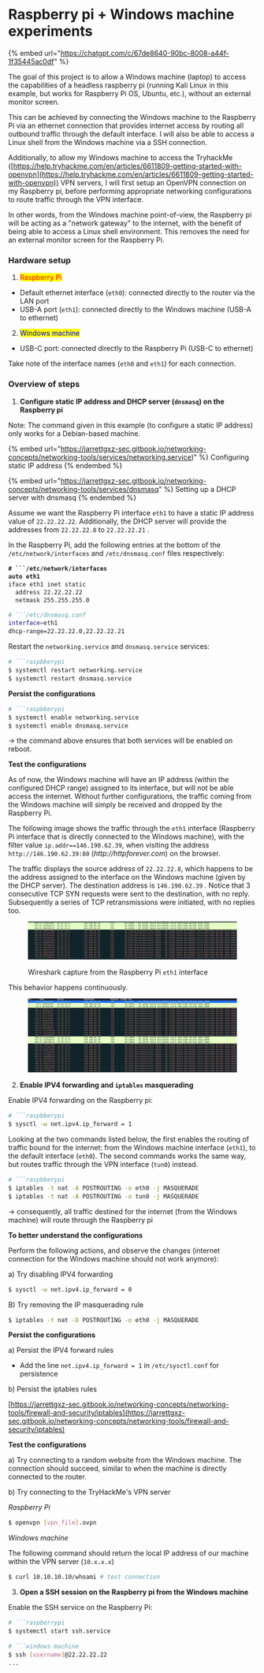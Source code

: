 # Raspberry pi + Windows machine experiments

{% embed url="https://chatgpt.com/c/67de8640-90bc-8008-a44f-1f35445ac0df" %}

The goal of this project is to allow a Windows machine (laptop) to access the capabilities of a headless raspberry pi (running Kali Linux in this example, but works for Raspberry Pi OS, Ubuntu, etc.), without an external monitor screen.

This can be achieved by connecting the Windows machine to the Raspberry Pi via an ethernet connection that provides internet access by routing all outbound traffic through the default interface. I will also be able to access a Linux shell from the Windows machine via a SSH connection.

Additionally, to allow my Windows machine to access the TryhackMe ([https://help.tryhackme.com/en/articles/6611809-getting-started-with-openvpn](https://help.tryhackme.com/en/articles/6611809-getting-started-with-openvpn)) VPN servers, I will first setup an OpenVPN connection on my Raspberry pi, before performing appropriate networking configurations to route traffic through the VPN interface.&#x20;

In other words, from the Windows machine point-of-view, the Raspberry pi will be acting as a "network gateway" to the internet, with the benefit of being able to access a Linux shell environment. This removes the need for an external monitor screen for the Raspberry Pi.

### Hardware setup

1. <mark style="color:red;">Raspberry Pi</mark>

* Default ethernet interface (`eth0`): connected directly to the router via the LAN port
* USB-A port (`eth1`): connected directly to the Windows machine (USB-A to ethernet)

2. <mark style="color:blue;">Windows machine</mark>

* USB-C port: connected directly to the Raspberry Pi (USB-C to ethernet)

Take note of the interface names (`eth0` and `eth1`) for each connection.

### Overview of steps

1. **Configure static IP address and DHCP server (`dnsmasq`) on the Raspberry pi**

Note: The command given in this example (to configure a static IP address) only works for a Debian-based machine.

{% embed url="https://jarrettgxz-sec.gitbook.io/networking-concepts/networking-tools/services/networking.service)" %}
Configuring static IP address
{% endembed %}

{% embed url="https://jarrettgxz-sec.gitbook.io/networking-concepts/networking-tools/services/dnsmasq" %}
Setting up a DHCP server with dnsmasq
{% endembed %}

Assume we want the Raspberry Pi interface `eth1` to have a static IP address value of `22.22.22.22`. Additionally, the DHCP server will provide the addresses from `22.22.22.0` to `22.22.22.21` .

In the Raspberry Pi, add the following entries at the bottom of the `/etc/network/interfaces` and `/etc/dnsmasq.conf` files respectively:

<pre class="language-bash"><code class="lang-bash"><strong># ```/etc/network/interfaces
</strong><strong>auto eth1
</strong>iface eth1 inet static
  address 22.22.22.22
  netmask 255.255.255.0
</code></pre>

````bash
# ```/etc/dnsmasq.conf
interface=eth1
dhcp-range=22.22.22.0,22.22.22.21
````

Restart the `networking.service` and `dnsmasq.service` services:

````bash
# ```raspbberypi
$ systemctl restart networking.service
$ systemctl restart dnsmasq.service
````

**Persist the configurations**

````bash
# ```raspbberypi
$ systemctl enable networking.service
$ systemctl enable dnsmasq.service
````

-> the command above ensures that both services will be enabled on reboot.

**Test the configurations**

As of now, the Windows machine will have an IP address (within the configured DHCP range) assigned to its interface, but will not be able access the internet. Without further configurations, the traffic coming from the Windows machine will simply be received and dropped by the Raspberry Pi.&#x20;

The following image shows the traffic through the `eth1` interface (Raspberry Pi interface that is directly connected to the Windows machine), with the filter value `ip.addr==146.190.62.39`, when visiting the address `http://146.190.62.39:80` (_http://httpforever.com_) on the browser.&#x20;

The traffic displays the source address of `22.22.22.8`, which happens to be the address assigned to the interface on the Windows machine (given by the DHCP server). The destination address is `146.190.62.39` . Notice that 3 consecutive TCP SYN requests were sent to the destination, with no reply. Subsequently a series of TCP retransmissions were initiated, with no replies too.&#x20;

<figure><img src="../.gitbook/assets/image (2).png" alt=""><figcaption><p>Wireshark capture from the Raspberry Pi <code>eth1</code> interface</p></figcaption></figure>

This behavior happens continuously.

<figure><img src="../.gitbook/assets/image (1).png" alt=""><figcaption></figcaption></figure>

2. **Enable IPV4 forwarding and `iptables` masquerading**

Enable IPV4 forwarding on the Raspberry pi:

````bash
# ```raspbberypi
$ sysctl -w net.ipv4.ip_forward = 1
````

Looking at the two commands listed below, the first enables the routing of traffic bound for the internet: from the Windows machine interface (`eth1`), to the default interface (`eth0`). The second commands works the same way, but routes traffic through the VPN interface (`tun0`) instead.

````bash
# ```raspbberypi
$ iptables -t nat -A POSTROUTING -o eth0 -j MASQUERADE
$ iptables -t nat -A POSTROUTING -o tun0 -j MASQUERADE
````

-> consequently, all traffic destined for the internet (from the Windows machine) will route through the Raspberry pi

**To better understand the configurations**

Perform the following actions, and observe the changes (internet connection for the Windows machine should not work anymore):

a) Try disabling IPV4 forwarding

```bash
$ sysctl -w net.ipv4.ip_forward = 0
```

B) Try removing the IP masquerading rule

```bash
$ iptables -t nat -D POSTROUTING -o eth0 -j MASQUERADE
```

**Persist the configurations**

a) Persist the IPV4 forward rules

* Add the line `net.ipv4.ip_forward = 1` in `/etc/sysctl.conf` for persistence

b) Persist the iptables rules

&#x20;[https://jarrettgxz-sec.gitbook.io/networking-concepts/networking-tools/firewall-and-security/iptables](https://jarrettgxz-sec.gitbook.io/networking-concepts/networking-tools/firewall-and-security/iptables)

**Test the configurations**

a) Try connecting to a random website from the Windows machine. The connection should succeed, similar to when the machine is directly connected to the router.

b) Try connecting to the TryHackMe's VPN server

_Raspberry Pi_&#x20;

```bash
$ openvpn [vpn_file].ovpn
```

_Windows machine_

The following command should return the local IP address of our machine within the VPN server (`10.x.x.x`)

```bash
$ curl 10.10.10.10/whoami # test connection
```



3. **Open a SSH session on the Raspberry pi from the Windows machine**

Enable the SSH service on the Raspberry Pi:

````bash
# ```raspberrypi
$ systemctl start ssh.service
````

````bash
# ```windows-machine
$ ssh [username]@22.22.22.22
...
````

